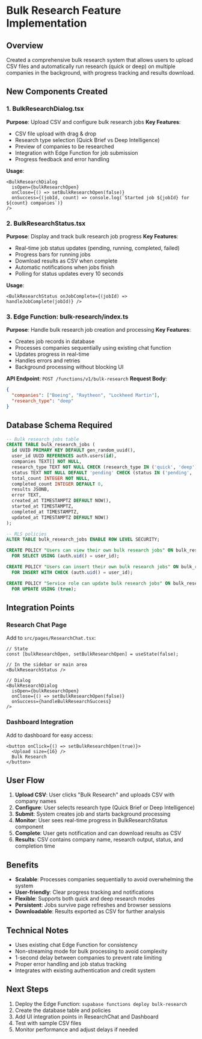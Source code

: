 # Bulk Research Feature Implementation

## Overview
Created a comprehensive bulk research system that allows users to upload CSV files and automatically run research (quick or deep) on multiple companies in the background, with progress tracking and results download.

## New Components Created

### 1. BulkResearchDialog.tsx
**Purpose**: Upload CSV and configure bulk research jobs
**Key Features**:
- CSV file upload with drag & drop
- Research type selection (Quick Brief vs Deep Intelligence)
- Preview of companies to be researched
- Integration with Edge Function for job submission
- Progress feedback and error handling

**Usage**: 
```tsx
<BulkResearchDialog 
  isOpen={bulkResearchOpen}
  onClose={() => setBulkResearchOpen(false)}
  onSuccess={(jobId, count) => console.log(`Started job ${jobId} for ${count} companies`)}
/>
```

### 2. BulkResearchStatus.tsx
**Purpose**: Display and track bulk research job progress
**Key Features**:
- Real-time job status updates (pending, running, completed, failed)
- Progress bars for running jobs
- Download results as CSV when complete
- Automatic notifications when jobs finish
- Polling for status updates every 10 seconds

**Usage**:
```tsx
<BulkResearchStatus onJobComplete={(jobId) => handleJobComplete(jobId)} />
```

### 3. Edge Function: bulk-research/index.ts
**Purpose**: Handle bulk research job creation and processing
**Key Features**:
- Creates job records in database
- Processes companies sequentially using existing chat function
- Updates progress in real-time
- Handles errors and retries
- Background processing without blocking UI

**API Endpoint**: `POST /functions/v1/bulk-research`
**Request Body**:
```json
{
  "companies": ["Boeing", "Raytheon", "Lockheed Martin"],
  "research_type": "deep"
}
```

## Database Schema Required

```sql
-- Bulk research jobs table
CREATE TABLE bulk_research_jobs (
  id UUID PRIMARY KEY DEFAULT gen_random_uuid(),
  user_id UUID REFERENCES auth.users(id),
  companies TEXT[] NOT NULL,
  research_type TEXT NOT NULL CHECK (research_type IN ('quick', 'deep')),
  status TEXT NOT NULL DEFAULT 'pending' CHECK (status IN ('pending', 'running', 'completed', 'failed')),
  total_count INTEGER NOT NULL,
  completed_count INTEGER DEFAULT 0,
  results JSONB,
  error TEXT,
  created_at TIMESTAMPTZ DEFAULT NOW(),
  started_at TIMESTAMPTZ,
  completed_at TIMESTAMPTZ,
  updated_at TIMESTAMPTZ DEFAULT NOW()
);

-- RLS policies
ALTER TABLE bulk_research_jobs ENABLE ROW LEVEL SECURITY;

CREATE POLICY "Users can view their own bulk research jobs" ON bulk_research_jobs
  FOR SELECT USING (auth.uid() = user_id);

CREATE POLICY "Users can insert their own bulk research jobs" ON bulk_research_jobs
  FOR INSERT WITH CHECK (auth.uid() = user_id);

CREATE POLICY "Service role can update bulk research jobs" ON bulk_research_jobs
  FOR UPDATE USING (true);
```

## Integration Points

### Research Chat Page
Add to `src/pages/ResearchChat.tsx`:
```tsx
// State
const [bulkResearchOpen, setBulkResearchOpen] = useState(false);

// In the sidebar or main area
<BulkResearchStatus />

// Dialog
<BulkResearchDialog 
  isOpen={bulkResearchOpen}
  onClose={() => setBulkResearchOpen(false)}
  onSuccess={handleBulkResearchSuccess}
/>
```

### Dashboard Integration
Add to dashboard for easy access:
```tsx
<button onClick={() => setBulkResearchOpen(true)}>
  <Upload size={16} />
  Bulk Research
</button>
```

## User Flow

1. **Upload CSV**: User clicks "Bulk Research" and uploads CSV with company names
2. **Configure**: User selects research type (Quick Brief or Deep Intelligence)
3. **Submit**: System creates job and starts background processing
4. **Monitor**: User sees real-time progress in BulkResearchStatus component
5. **Complete**: User gets notification and can download results as CSV
6. **Results**: CSV contains company name, research output, status, and completion time

## Benefits

- **Scalable**: Processes companies sequentially to avoid overwhelming the system
- **User-friendly**: Clear progress tracking and notifications
- **Flexible**: Supports both quick and deep research modes
- **Persistent**: Jobs survive page refreshes and browser sessions
- **Downloadable**: Results exported as CSV for further analysis

## Technical Notes

- Uses existing chat Edge Function for consistency
- Non-streaming mode for bulk processing to avoid complexity
- 1-second delay between companies to prevent rate limiting
- Proper error handling and job status tracking
- Integrates with existing authentication and credit system

## Next Steps

1. Deploy the Edge Function: `supabase functions deploy bulk-research`
2. Create the database table and policies
3. Add UI integration points in ResearchChat and Dashboard
4. Test with sample CSV files
5. Monitor performance and adjust delays if needed
